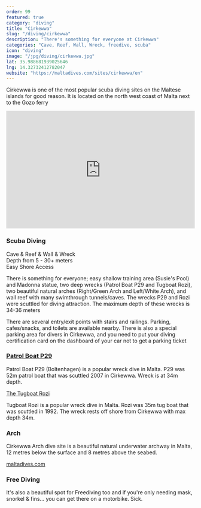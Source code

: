 ```yaml
---
order: 99
featured: true
category: "diving"
title: "Cirkewwa"
slug: "/diving/cirkewwa"
description: "There's something for everyone at Cirkewwa"
categories: "Cave, Reef, Wall, Wreck, freedive, scuba"
icon: "diving"
image: "/jpg/diving/cirkewwa.jpg"
lat: 35.988681939025646
lng: 14.32732412782047
website: "https://maltadives.com/sites/cirkewwa/en"
---
```

Cirkewwa is one of the most popular scuba diving sites on the Maltese islands for good reason. It is located on the north west coast of Malta next to the Gozo ferry

<iframe width="100%" height="315" src="https://www.youtube.com/embed/0xTBdrRqeWA" title="YouTube video player" frameborder="0" allow="accelerometer; autoplay; clipboard-write; encrypted-media; gyroscope; picture-in-picture; web-share" allowfullscreen></iframe>

### Scuba Diving
Cave & Reef & Wall & Wreck  
Depth from 5 - 30+ meters  
Easy Shore Access

There is something for everyone; easy shallow training area (Susie's Pool) and Madonna statue, two deep wrecks (Patrol Boat P29 and Tugboat Rozi), two beautiful natural arches (Right/Green Arch and Left/White Arch), and wall reef with many swimthrough tunnels/caves. The wrecks P29 and Rozi were scuttled for diving attraction. The maximum depth of these wrecks is 34-36 meters 

There are several entry/exit points with stairs and railings. Parking, cafes/snacks, and toilets are available nearby. There is also a special parking area for divers in Cirkewwa, and you need to put your diving certification card on the dashboard of your car not to get a parking ticket

### [Patrol Boat P29](/divings/cirkewwa/patrol-boat-p29) 

Patrol Boat P29 (Boltenhagen) is a popular wreck dive in Malta. P29 was 52m patrol boat that was scuttled 2007 in Cirkewwa. Wreck is at 34m depth.

[The Tugboat Rozi](/diving/rozi)

Tugboat Rozi is a popular wreck dive in Malta. Rozi was 35m tug boat that was scuttled in 1992. The wreck rests off shore from Cirkewwa with max depth 34m.

### Arch

Cirkewwa Arch dive site is a beautiful natural underwater archway in Malta, 12 metres below the surface and 8 metres above the seabed.

[maltadives.com](https://maltadives.com/sites/cirkewwa/en)

### Free Diving

It's also a beautiful spot for Freediving too and if you're only needing mask, snorkel & fins... you can get there on a motorbike. Sick.
